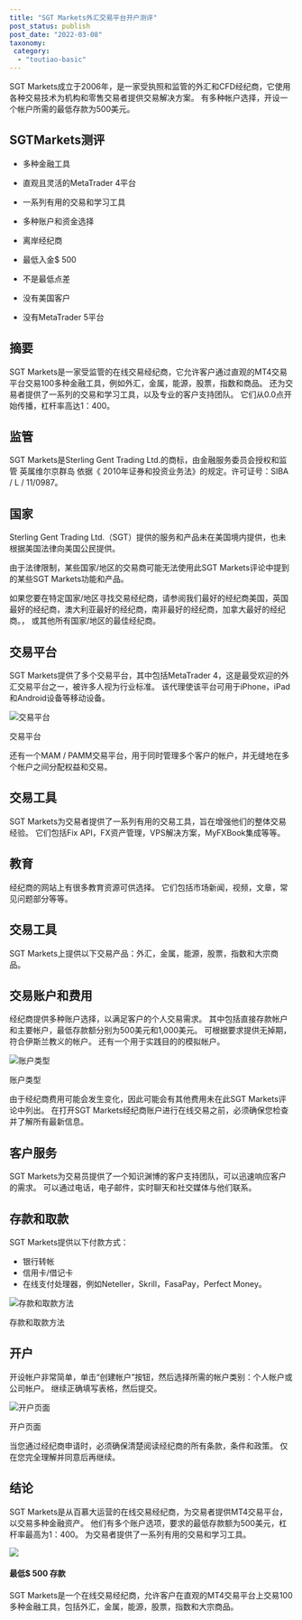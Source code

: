 ```yaml
---
title: "SGT Markets外汇交易平台开户测评"
post_status: publish
post_date: "2022-03-08"
taxonomy:
 category: 
  - "toutiao-basic"
---
```


SGT Markets成立于2006年，是一家受执照和监管的外汇和CFD经纪商，它使用各种交易技术为机构和零售交易者提供交易解决方案。 有多种帐户选择，开设一个帐户所需的最低存款为500美元。

## SGTMarkets测评

- 多种金融工具

- 直观且灵活的MetaTrader 4平台

- 一系列有用的交易和学习工具

- 多种账户和资金选择

- 离岸经纪商

- 最低入金$ 500

- 不是最低点差

- 没有美国客户

- 没有MetaTrader 5平台


## 摘要

SGT Markets是一家受监管的在线交易经纪商，它允许客户通过直观的MT4交易平台交易100多种金融工具，例如外汇，金属，能源，股票，指数和商品。 还为交易者提供了一系列的交易和学习工具，以及专业的客户支持团队。 它们从0.0点开始传播，杠杆率高达1：400。

## 监管

SGT Markets是Sterling Gent Trading Ltd.的商标，由金融服务委员会授权和监管 英属维尔京群岛 依据《 2010年证券和投资业务法》的规定。许可证号：SIBA / L / 11/0987。

## 国家

Sterling Gent Trading Ltd.（SGT）提供的服务和产品未在美国境内提供，也未根据美国法律向美国公民提供。

由于法律限制，某些国家/地区的交易商可能无法使用此SGT Markets评论中提到的某些SGT Markets功能和产品。

如果您要在特定国家/地区寻找交易经纪商，请参阅我们最好的经纪商美国，英国最好的经纪商，澳大利亚最好的经纪商，南非最好的经纪商，加拿大最好的经纪商。， 或其他所有国家/地区的最佳经纪商。

## 交易平台

SGT Markets提供了多个交易平台，其中包括MetaTrader 4，这是最受欢迎的外汇交易平台之一，被许多人视为行业标准。 该代理使该平台可用于iPhone，iPad和Android设备等移动设备。

![交易平台](https://cdn.fendou.la/funstoutiao/2020/11/SGT-Markets-Review-Trading-Platform.jpg "交易平台")

交易平台

还有一个MAM / PAMM交易平台，用于同时管理多个客户的帐户，并无缝地在多个帐户之间分配权益和交易。

## 交易工具

SGT Markets为交易者提供了一系列有用的交易工具，旨在增强他们的整体交易经验。 它们包括Fix API，FX资产管理，VPS解决方案，MyFXBook集成等等。

## 教育

经纪商的网站上有很多教育资源可供选择。 它们包括市场新闻，视频，文章，常见问题部分等等。

## 交易工具

SGT Markets上提供以下交易产品：外汇，金属，能源，股票，指数和大宗商品。

## 交易账户和费用

经纪商提供多种账户选择，以满足客户的个人交易需求。 其中包括直接存款帐户和主要帐户，最低存款额分别为500美元和1,000美元。 可根据要求提供无掉期，符合伊斯兰教义的帐户。 还有一个用于实践目的的模拟帐户。

![账户类型](https://cdn.fendou.la/funstoutiao/2020/11/SGT-Markets-Review-Account-Types.jpg "账户类型")

账户类型

由于经纪商费用可能会发生变化，因此可能会有其他费用未在此SGT Markets评论中列出。 在打开SGT Markets经纪商账户进行在线交易之前，必须确保您检查并了解所有最新信息。

## 客户服务

SGT Markets为交易员提供了一个知识渊博的客户支持团队，可以迅速响应客户的需求。 可以通过电话，电子邮件，实时聊天和社交媒体与他们联系。

## 存款和取款

SGT Markets提供以下付款方式：

- 银行转帐
- 信用卡/借记卡
- 在线支付处理器，例如Neteller，Skrill，FasaPay，Perfect Money。

![存款和取款方法](https://cdn.fendou.la/funstoutiao/2020/11/SGT-Markets-Review-Deposit-and-Withdrawal-Methods-1024x218.jpg "存款和取款方法")

存款和取款方法

## 开户

开设帐户非常简单，单击“创建帐户”按钮，然后选择所需的帐户类别：个人帐户或公司帐户。 继续正确填写表格，然后提交。

![开户页面](https://cdn.fendou.la/funstoutiao/2020/11/SGT-Markets-Review-Account-Opening-Page.jpg "开户页面")

开户页面

当您通过经纪商申请时，必须确保清楚阅读经纪商的所有条款，条件和政策。 仅在您完全理解并同意后再继续。

## 结论

SGT Markets是从百慕大运营的在线交易经纪商，为交易者提供MT4交易平台，以交易多种金融资产。 他们有多个账户选项，要求的最低存款额为500美元，杠杆率最高为1：400。 为交易者提供了一系列有用的交易和学习工具。

![](https://cdn.fendou.la/funstoutiao/2020/11/SGT-Markets-Logo.png)

#### 最低$ 500 存款

SGT Markets是一个在线交易经纪商，允许客户在直观的MT4交易平台上交易100多种金融工具，包括外汇，金属，能源，股票，指数和大宗商品。
